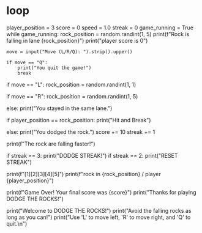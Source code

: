# loop
player_position = 3
score = 0
speed = 1.0
streak = 0
game_running = True
while game_running:
    rock_position = random.randint(1, 5)
    print(f"Rock is falling in lane {rock_position}")
    print("player score is 0")

    move = input("Move (L/R/Q): ").strip().upper()

    if move == "Q":
        print("You quit the game!")
        break

if move == "L":
    rock_position = random.randint(1, 1)

if move == "R":
    rock_position = random.randint(1, 5)

else: print("You stayed in the same lane.")


if player_position == rock_position:
    print("Hit and Break")

else:
    print("You dodged the rock.")
    score += 10
    streak += 1

print(f"The rock are falling faster!")

if streak == 3:
    print("DODGE STREAK!")
if streak == 2:
    print("RESET STREAK")


print(f"[1][2][3][4][5]")
print(f"rock in {rock_position} / player {player_position}")

print(f"Game Over! Your final score was {score}")
print("Thanks for playing DODGE THE ROCKS!")


print("Welcome to DODGE THE ROCKS!")
print("Avoid the falling rocks as long as you can!")
print("Use 'L' to move left, 'R' to move right, and 'Q' to quit.\n")
